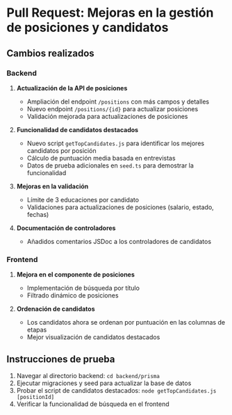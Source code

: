 # Pull Request: Mejoras en la gestión de posiciones y candidatos

## Cambios realizados

### Backend

1. **Actualización de la API de posiciones**
   - Ampliación del endpoint `/positions` con más campos y detalles
   - Nuevo endpoint `/positions/{id}` para actualizar posiciones
   - Validación mejorada para actualizaciones de posiciones

2. **Funcionalidad de candidatos destacados**
   - Nuevo script `getTopCandidates.js` para identificar los mejores candidatos por posición
   - Cálculo de puntuación media basada en entrevistas
   - Datos de prueba adicionales en `seed.ts` para demostrar la funcionalidad

3. **Mejoras en la validación**
   - Límite de 3 educaciones por candidato
   - Validaciones para actualizaciones de posiciones (salario, estado, fechas)

4. **Documentación de controladores**
   - Añadidos comentarios JSDoc a los controladores de candidatos

### Frontend

1. **Mejora en el componente de posiciones**
   - Implementación de búsqueda por título
   - Filtrado dinámico de posiciones

2. **Ordenación de candidatos**
   - Los candidatos ahora se ordenan por puntuación en las columnas de etapas
   - Mejor visualización de candidatos destacados

## Instrucciones de prueba

1. Navegar al directorio backend: `cd backend/prisma`
2. Ejecutar migraciones y seed para actualizar la base de datos
3. Probar el script de candidatos destacados: `node getTopCandidates.js [positionId]`
4. Verificar la funcionalidad de búsqueda en el frontend
